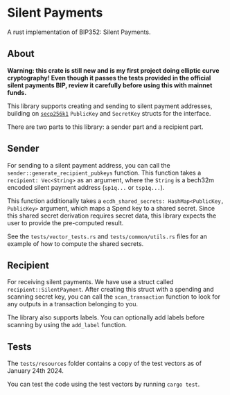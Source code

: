 # Silent Payments

A rust implementation of BIP352: Silent Payments.

## About

**Warning: this crate is still new and is my first project doing elliptic curve cryptography!
Even though it passes the tests provided in the official silent payments BIP,
review it carefully before using this with mainnet funds.**

This library supports creating and sending to silent payment addresses,
building on [`secp256k1`](https://docs.rs/secp256k1/latest/secp256k1)
`PublicKey` and `SecretKey` structs for the interface.

There are two parts to this library: a sender part and a recipient part.

## Sender

For sending to a silent payment address, you can call the `sender::generate_recipient_pubkeys` function.
This function takes a `recipient: Vec<String>` as an argument, where the `String` is a bech32m encoded silent payment address (`sp1q...` or `tsp1q...`).

This function additionally takes a `ecdh_shared_secrets: HashMap<PublicKey, PublicKey>` argument, which maps a Spend key to a shared secret.
Since this shared secret derivation requires secret data, this library expects the user to provide the pre-computed result.

See the `tests/vector_tests.rs` and `tests/common/utils.rs` files for an example of how to compute the shared secrets.

## Recipient

For receiving silent payments. We have use a struct called `recipient::SilentPayment`.
After creating this struct with a spending and scanning secret key,
you can call the `scan_transaction` function to look for any outputs in a transaction belonging to you.

The library also supports labels. You can optionally add labels before scanning by using the `add_label` function.

## Tests

The `tests/resources` folder contains a copy of the test vectors as of January 24th 2024.

You can test the code using the test vectors by running `cargo test`.
